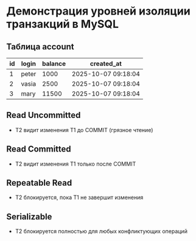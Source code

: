 # Демонстрация уровней изоляции транзакций в MySQL

## Таблица account
| id | login | balance | created_at          |
|----|-------|---------|--------------------|
| 1  | peter | 1000    | 2025-10-07 09:18:04 |
| 2  | vasia | 2500    | 2025-10-07 09:18:04 |
| 3  | mary  | 11500   | 2025-10-07 09:18:04 |

## Read Uncommitted
- T2 видит изменения T1 до COMMIT (грязное чтение)

## Read Committed
- T2 видит изменения T1 только после COMMIT

## Repeatable Read
- T2 блокируется, пока T1 не завершит изменения

## Serializable
- T2 блокируется полностью для любых конфликтующих операций
